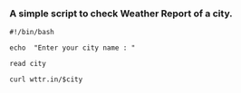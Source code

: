 ### A simple script to check Weather Report of a city.

```
#!/bin/bash

echo  "Enter your city name : "

read city

curl wttr.in/$city
```
